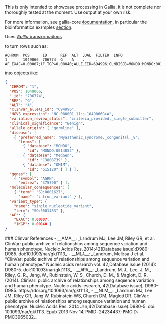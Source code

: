 This is only intended to showcase processing in Gallia, it is not complete nor thoroughly tested at the moment. Use output at your own risk.

For more information, see gallia-core [documentation](https://github.com/galliaproject/gallia-core/blob/init/README.md), in particular the bioinformatics examples [section](https://github.com/galliaproject/gallia-core/blob/init/README.md#bioinformatics-examples).

<a name="transformations"></a>Uses [_Gallia_ transformations](https://github.com/galliaproject/gallia-clinvar/blob/init/src/main/scala/galliaexample/clinvar/ClinvarVcf.scala#L14)

<a name="input"></a>to turn rows such as:

```plain
#CHROM  POS      ID      REF  ALT  QUAL  FILTER  INFO
1       1049066  706774  G    A    .     .       AF_EXAC=0.00007;AF_TGP=0.00040;ALLELEID=694996;CLNDISDB=MONDO:MONDO:0014052,MedGen:C3808739,OMIM:615120;CLNDN=Myasthenic_syndrome,_congenital,_8;CLNHGVS=NC_000001.11:g.1049066G>A;CLNREVSTAT=criteria_provided,_single_submitter;CLNSIG=Benign;CLNVC=single_nucleotide_variant;CLNVCSO=SO:0001483;GENEINFO=AGRN:375790;MC=SO:0001627|intron_variant;ORIGIN=1;RS=201995572
```

<a name="output"></a>into objects like:

```json
{
  "CHROM": "1",
  "POS": 1049066,
  "_id": "706774",
  "REF": "G",
  "ALT": "A",
  "clinvar_allele_id": "694996",
  "HGVS_expression": "NC_000001.11:g.1049066G>A",
  "variation_review_status": "criteria_provided,_single_submitter",
  "clinical_significance": "Benign",
  "allele_origin": [ "germline" ],
  "disease": [
    { "preferred_name": "Myasthenic_syndrome,_congenital,_8",
      "terms": [
        { "database": "MONDO",
          "id": "MONDO:0014052" },
        { "database": "MedGen",
          "id": "C3808739" },
        { "database": "OMIM",
          "id": "615120" } ] } ],
  "genes": [
    { "symbol": "AGRN",
      "entrez": "375790" } ],
  "molecular_consequences": [
    { "term": "SO:0001627",
      "name": "intron_variant" } ],
  "variant_type": {
    "name": "single_nucleotide_variant",
    "term": "SO:0001483" },
  "AF": {
    "EXAC": 0.00007,
    "1KGP": 0.00040 }
}
```

<a name="references">
### Clinvar References
- __AMA__: _Landrum MJ, Lee JM, Riley GR, et al. ClinVar: public archive of relationships among sequence variation and human phenotype. Nucleic Acids Res. 2014;42(Database issue):D980-D985. doi:10.1093/nar/gkt1113_
- __MLA__: _Landrum, Melissa J et al. “ClinVar: public archive of relationships among sequence variation and human phenotype.” Nucleic acids research vol. 42,Database issue (2014): D980-5. doi:10.1093/nar/gkt1113_
- __APA__: _Landrum, M. J., Lee, J. M., Riley, G. R., Jang, W., Rubinstein, W. S., Church, D. M., & Maglott, D. R. (2014). ClinVar: public archive of relationships among sequence variation and human phenotype. Nucleic acids research, 42(Database issue), D980–D985. https://doi.org/10.1093/nar/gkt1113_
- __NLM__: _Landrum MJ, Lee JM, Riley GR, Jang W, Rubinstein WS, Church DM, Maglott DR. ClinVar: public archive of relationships among sequence variation and human phenotype. Nucleic Acids Res. 2014 Jan;42(Database issue):D980-5. doi: 10.1093/nar/gkt1113. Epub 2013 Nov 14. PMID: 24234437; PMCID: PMC3965032._

